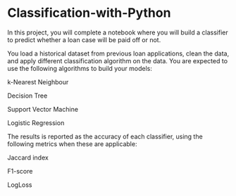 # Classification-with-Python
In this project, you will complete a notebook where you will build a classifier to predict whether a loan case will be paid off or not. 

You load a historical dataset from previous loan applications, clean the data, and apply different classification algorithm on the data. You are expected to use the following algorithms to build your models:

  k-Nearest Neighbour

  Decision Tree

  Support Vector Machine

  Logistic Regression

The results is reported as the accuracy of each classifier, using the following metrics when these are applicable:

  Jaccard index

  F1-score

  LogLoss


